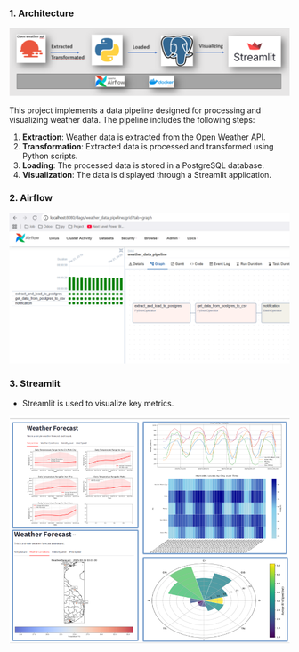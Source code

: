 ### 1. **Architecture**
 ![Raw Data](README/Architecture.png)

This project implements a data pipeline designed for processing and visualizing weather data. The pipeline includes the following steps:
1. **Extraction**: Weather data is extracted from the Open Weather API.
2. **Transformation**: Extracted data is processed and transformed using Python scripts.
3. **Loading**: The processed data is stored in a PostgreSQL database.
4. **Visualization**: The data is displayed through a Streamlit application.

### 2. **Airflow**
![Raw Data]( README/airflow.png)

### 3. **Streamlit**
   - Streamlit is used to visualize key metrics.
    
![Raw Data]( README/streamlit.png)

   
